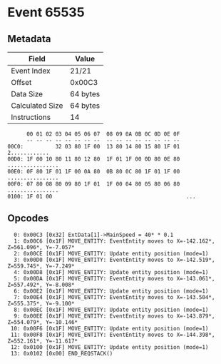 # Event 65535

## Metadata

| Field           | Value    |
|-----------------|----------|
| Event Index     | 21/21    |
| Offset          | 0x00C3   |
| Data Size       | 64 bytes |
| Calculated Size | 64 bytes |
| Instructions    | 14       |

```
      00 01 02 03 04 05 06 07  08 09 0A 0B 0C 0D 0E 0F
      -- -- -- -- -- -- -- --  -- -- -- -- -- -- -- --
00C0:          32 03 80 1F 00  13 80 14 80 15 80 1F 01     2............
00D0: 1F 00 10 80 11 80 12 80  1F 01 1F 00 0D 80 0E 80  ................
00E0: 0F 80 1F 01 1F 00 0A 80  0B 80 0C 80 1F 01 1F 00  ................
00F0: 07 80 08 80 09 80 1F 01  1F 00 04 80 05 80 06 80  ................
0100: 1F 01 00                                          ...             
```

## Opcodes

```
  0: 0x00C3 [0x32] ExtData[1]->MainSpeed = 40* * 0.1
  1: 0x00C6 [0x1F] MOVE_ENTITY: EventEntity moves to X=-142.162*, Z=561.096*, Y=-7.057*
  2: 0x00CE [0x1F] MOVE_ENTITY: Update entity position (mode=1)
  3: 0x00D0 [0x1F] MOVE_ENTITY: EventEntity moves to X=-142.519*, Z=559.745*, Y=-7.249*
  4: 0x00D8 [0x1F] MOVE_ENTITY: Update entity position (mode=1)
  5: 0x00DA [0x1F] MOVE_ENTITY: EventEntity moves to X=-143.061*, Z=557.492*, Y=-8.008*
  6: 0x00E2 [0x1F] MOVE_ENTITY: Update entity position (mode=1)
  7: 0x00E4 [0x1F] MOVE_ENTITY: EventEntity moves to X=-143.504*, Z=555.375*, Y=-9.100*
  8: 0x00EC [0x1F] MOVE_ENTITY: Update entity position (mode=1)
  9: 0x00EE [0x1F] MOVE_ENTITY: EventEntity moves to X=-143.879*, Z=554.079*, Y=-10.146*
 10: 0x00F6 [0x1F] MOVE_ENTITY: Update entity position (mode=1)
 11: 0x00F8 [0x1F] MOVE_ENTITY: EventEntity moves to X=-144.398*, Z=552.161*, Y=-11.617*
 12: 0x0100 [0x1F] MOVE_ENTITY: Update entity position (mode=1)
 13: 0x0102 [0x00] END_REQSTACK()
```
